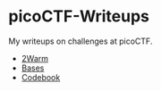 # picoCTF-Writeups
 My writeups on challenges at picoCTF.


- [2Warm](./2Warm/Writeup.md)
- [Bases](./Bases/Writeup.md)
- [Codebook](./Codebook/Writeup.m)
